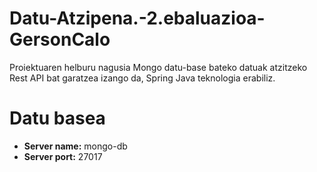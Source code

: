 # Datu-Atzipena.-2.ebaluazioa-GersonCalo
Proiektuaren helburu nagusia Mongo datu-base bateko datuak atzitzeko Rest API bat garatzea izango da, Spring Java teknologia erabiliz.
# Datu basea

- **Server name:** mongo-db
- **Server port:** 27017
